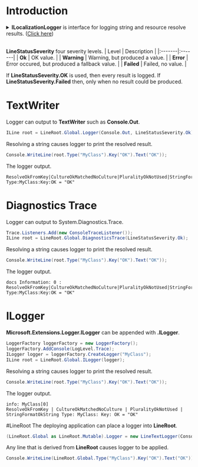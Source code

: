 # Introduction
<details>
  <summary><b>ILocalizationLogger</b> is interface for logging string and resource resolve results. (<u>Click here</u>)</summary>

```csharp
/// <summary>
/// Localization logger.
/// 
/// See sub-interfaces
/// <list type="bullet">
///     <item><see cref="IStringResolverLogger"/></item>
///     <item><see cref="IResourceResolverLogger"/></item>
/// </list>
/// </summary>
public interface ILocalizationLogger
{
}

/// <summary>
/// Logger that logs string resolving of <see cref="IStringResolver"/>.
/// </summary>
public interface IStringResolverLogger : ILocalizationLogger, IObserver<LineString>
{
}

/// <summary>
/// Logger that logs resource resolving of <see cref="IResourceResolver"/>.
/// </summary>
public interface IResourceResolverLogger : ILocalizationLogger, IObserver<LineResourceBytes>, IObserver<LineResourceStream>
{
}
```
</details>
<br />

**LineStatusSeverity** four severity levels.
| Level | Description |
|:-------|:-------|
| **Ok** | OK value. |
| **Warning** | Warning, but produced a value. |
| **Error** | Error occured, but produced a fallback value. |
| **Failed** | Failed, no value. |

If **LineStatusSeverity.OK** is used, then every result is logged.
If **LineStatusSeverity.Failed** then, only when no result could be produced.

# TextWriter
Logger can output to **TextWriter** such as **Console.Out**.

```csharp
ILine root = LineRoot.Global.Logger(Console.Out, LineStatusSeverity.Ok);
```

Resolving a string causes logger to print the resolved result.

```csharp
Console.WriteLine(root.Type("MyClass").Key("OK").Text("OK"));
```

The logger output.
```none
ResolveOkFromKey|CultureOkMatchedNoCulture|PluralityOkNotUsed|StringFormatOkString Type:MyClass:Key:OK = "OK"
```

# Diagnostics Trace
Logger can output to System.Diagnostics.Trace.

```csharp
Trace.Listeners.Add(new ConsoleTraceListener());
ILine root = LineRoot.Global.DiagnosticsTrace(LineStatusSeverity.Ok);
```

Resolving a string causes logger to print the resolved result.

```csharp
Console.WriteLine(root.Type("MyClass").Key("OK").Text("OK"));
```

The logger output.
```none
docs Information: 0 : ResolveOkFromKey|CultureOkMatchedNoCulture|PluralityOkNotUsed|StringFormatOkString Type:MyClass:Key:OK = "OK"
```

# ILogger
**Microsoft.Extensions.Logger.ILogger** can be appended with **.ILogger**.

```csharp
LoggerFactory loggerFactory = new LoggerFactory();
loggerFactory.AddConsole(LogLevel.Trace);
ILogger logger = loggerFactory.CreateLogger("MyClass");
ILine root = LineRoot.Global.ILogger(logger);
```

Resolving a string causes logger to print the resolved result.

```csharp
Console.WriteLine(root.Type("MyClass").Key("OK").Text("OK"));
```

The logger output.
```none
info: MyClass[0]
ResolveOkFromKey | CultureOkMatchedNoCulture | PluralityOkNotUsed | StringFormatOkString Type: MyClass: Key: OK = "OK"
```

#LineRoot
The deploying application can place a logger into **LineRoot**.

```csharp
(LineRoot.Global as LineRoot.Mutable).Logger = new LineTextLogger(Console.Out, LineStatusSeverity.Ok);
```

Any line that is derived from **LineRoot** causes logger to be applied.

```csharp
Console.WriteLine(LineRoot.Global.Type("MyClass").Key("OK").Text("OK"));
```
